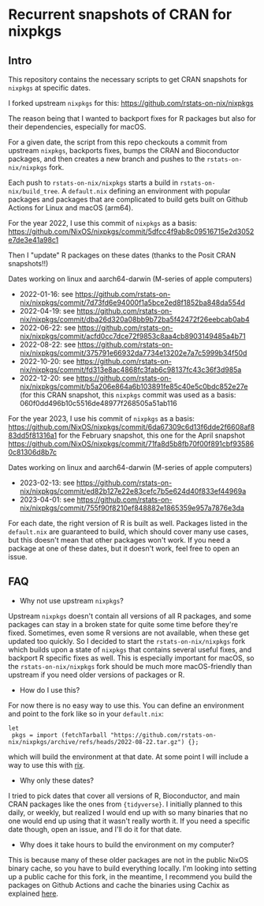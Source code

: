 # Recurrent snapshots of CRAN for nixpkgs

## Intro

This repository contains the necessary scripts to get CRAN snapshots for
`nixpkgs` at specific dates.

I forked upstream `nixpkgs` for this: https://github.com/rstats-on-nix/nixpkgs

The reason being that I wanted to backport fixes for R packages but also
for their dependencies, especially for macOS.

For a given date, the script from this repo checkouts a commit from upstream
`nixpkgs`, backports fixes, bumps the CRAN and Bioconductor packages, and then
creates a new branch and pushes to the `rstats-on-nix/nixpkgs` fork.

Each push to `rstats-on-nix/nixpkgs` starts a build in
`rstats-on-nix/build_tree`. A `default.nix` defining an environment with popular
packages and packages that are complicated to build gets built on Github Actions
for Linux and macOS (arm64).

For the year 2022, I use this commit of `nixpkgs` as a basis:
https://github.com/NixOS/nixpkgs/commit/5dfcc4f9ab8c09516715e2d3052e7de3e41a98c1

Then I "update" R packages on these dates (thanks to the Posit CRAN snapshots!!)

Dates working on linux and aarch64-darwin (M-series of apple computers)

- 2022-01-16: see https://github.com/rstats-on-nix/nixpkgs/commit/7d73fd6e94000f1a5bce2ed8f1852ba848da554d
- 2022-04-19: see https://github.com/rstats-on-nix/nixpkgs/commit/dba26d320a08bb9b72ba5f42472f26eebcab0ab4
- 2022-06-22: see https://github.com/rstats-on-nix/nixpkgs/commit/acfd0cc7dce72f9853c8aa4cb8903149485a4b71
- 2022-08-22: see https://github.com/rstats-on-nix/nixpkgs/commit/375791e66932da7734e13202e7a7c5999b34f50d
- 2022-10-20: see https://github.com/rstats-on-nix/nixpkgs/commit/fd313e8ac4868fc3fab6c98137fc43c36f3d985a
- 2022-12-20: see
  https://github.com/rstats-on-nix/nixpkgs/commit/b5a206e864a6b103891fe85c40e5c0bdc852e27e
  (for this CRAN snapshot, this `nixpkgs` commit was used as a basis:
  060f0dd496b10c5516de48977f268505a51ab116

For the year 2023, I use his commit of `nixpkgs` as a basis:
https://github.com/NixOS/nixpkgs/commit/6da67309c6d13f6dde2f6608af883dd5f81316a1
for the February snapshot, this one for the April snapshot
https://github.com/NixOS/nixpkgs/commit/71fa8d5b8fb70f00f891cbf935860c81306d8b7c

Dates working on linux and aarch64-darwin (M-series of apple computers)

- 2023-02-13: see https://github.com/rstats-on-nix/nixpkgs/commit/ed82b127e22e83cefc7b5e624d40f833ef44969a
- 2023-04-01: see https://github.com/rstats-on-nix/nixpkgs/commit/755f90f8210ef848882e1865359e957a7876e3da

For each date, the right version of R is built as well. Packages listed in the
`default.nix` are guaranteed to build, which should cover many use cases, but
this doesn't mean that other packages won't work. If you need a package at one
of these dates, but it doesn't work, feel free to open an issue.

## FAQ

- Why not use upstream `nixpkgs`?

Upstream `nixpkgs` doesn't contain all versions of all R packages, and some
packages can stay in a broken state for quite some time before they're fixed.
Sometimes, even some R versions are not available, when these get updated too
quickly. So I decided to start the `rstats-on-nix/nixpkgs` fork which builds
upon a state of `nixpkgs` that contains several useful fixes, and backport
R specific fixes as well. This is especially important for macOS, so the
`rstats-on-nix/nixpkgs` fork should be much more macOS-friendly than upstream
if you need older versions of packages or R.

- How do I use this?

For now there is no easy way to use this. You can define an environment and
point to the fork like so in your `default.nix`:

```
let
 pkgs = import (fetchTarball "https://github.com/rstats-on-nix/nixpkgs/archive/refs/heads/2022-08-22.tar.gz") {};
```

which will build the environment at that date. At some point I will include
a way to use this with [rix](https://docs.ropensci.org/rix/).

- Why only these dates?

I tried to pick dates that cover all versions of R, Bioconductor, and main CRAN
packages like the ones from `{tidyverse}`. I initially planned to this daily, or
weekly, but realized I would end up with so many binaries that no one would end
up using that it wasn't really worth it. If you need a specific date though,
open an issue, and I'll do it for that date.

- Why does it take hours to build the environment on my computer?

This is because many of these older packages are not in the public NixOS binary
cache, so you have to build everything locally. I'm looking into setting up a
public cache for this fork, in the meantime, I recommend you build the packages
on Github Actions and cache the binaries using Cachix as explained
[here](https://docs.ropensci.org/rix/articles/z-binary_cache.html).
